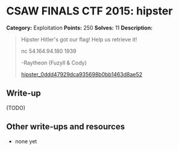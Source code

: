 # CSAW FINALS CTF 2015: hipster

**Category:** Exploitation
**Points:** 250
**Solves:** 11
**Description:**

> Hipster Hitler's got our flag! Help us retrieve it!
> 
> nc 54.164.94.180 1939
> 
> -Raytheon (Fuzyll & Cody)
> 
> [hipster_0ddd47929dca935698b0bb1463d8ae52](./hipster_0ddd47929dca935698b0bb1463d8ae52)

## Write-up

(TODO)

## Other write-ups and resources

* none yet
